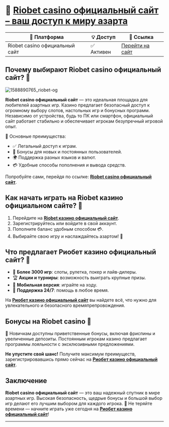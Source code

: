 # 🎰 [Riobet casino официальный сайт – ваш доступ к миру азарта](https://brandplay.link/dtx89f2L)

| 🔗 Платформа | 💡 Доступ | 🎲 Ссылка |
|--------------|----------|-----------|
| Riobet casino официальный сайт | ✅ Активен | [Перейти на сайт](https://brandplay.link/dtx89f2L) |

## Почему выбирают Riobet casino официальный сайт? 💎
![1588890765_riobet-og](https://github.com/user-attachments/assets/a4d478c2-23ff-4c3c-8160-90145c214a5a)

**Riobet casino официальный сайт** — это идеальная площадка для любителей азартных игр. Казино предлагает безопасный доступ к огромному выбору слотов, настольных игр и бонусных программ. Независимо от устройства, будь то ПК или смартфон, официальный сайт работает стабильно и обеспечивает игрокам безупречный игровой опыт.

🔑 Основные преимущества:
- ✅ Легальный доступ к играм.
- 🎁 Бонусы для новых и постоянных пользователей.
- 🌍 Поддержка разных языков и валют.
- 💳 Удобные способы пополнения и вывода средств.

Попробуйте сами, перейдя по ссылке: **[Riobet casino официальный сайт](https://brandplay.link/dtx89f2L)**.

## Как начать играть на Riobet казино официальном сайте? 🚀

1. Перейдите на **[Riobet казино официальный сайт](https://brandplay.link/dtx89f2L)**.
2. Зарегистрируйтесь или войдите в свой аккаунт.
3. Пополните баланс удобным способом 💳.
4. Выбирайте свою игру и наслаждайтесь азартом! 🎲

## Что предлагает Риобет казино официальный сайт? 🌟

- 🎰 **Более 3000 игр**: слоты, рулетка, покер и лайв-дилеры.
- 🏆 **Акции и турниры**: возможность выиграть крупные призы.
- 📱 **Мобильная версия**: играйте на ходу.
- 💬 **Поддержка 24/7**: помощь в любое время.

На **[Риобет казино официальный сайт](https://brandplay.link/dtx89f2L)** вы найдете всё, что нужно для увлекательного и безопасного времяпрепровождения.

## Бонусы на Riobet casino 🎁

🎁 Новичкам доступны приветственные бонусы, включая фриспины и увеличенные депозиты. Постоянным игрокам казино предлагает программы лояльности с эксклюзивными предложениями.

**Не упустите свой шанс!** Получите максимум преимуществ, зарегистрировавшись прямо сейчас на **[Риобет казино официальный сайт](https://brandplay.link/dtx89f2L)**.

## Заключение

**Riobet casino официальный сайт** — это ваш надежный спутник в мире азартных игр. Высокая безопасность, щедрые бонусы и большой выбор игр делают его лучшим выбором для каждого игрока. 🎲 Не теряйте времени — начните играть уже сегодня на **[Риобет казино официальный сайт](https://brandplay.link/dtx89f2L)**!

---


